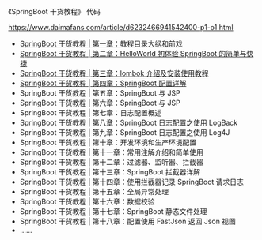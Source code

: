 《SpringBoot 干货教程》 代码 

https://www.daimafans.com/article/d6232466941542400-p1-o1.html

*   [SpringBoot 干货教程 | 第一章：教程目录大纲和前戏](https://www.daimafans.com/article/d6232466941542400-p1-o1.html)
*   [SpringBoot 干货教程 | 第二章：HelloWorld 初体验 SpringBoot 的简单与快捷](https://www.daimafans.com/article/d6260749003390976-p1-o1.html)
*   [SpringBoot 干货教程 | 第三章：lombok 介绍及安装使用教程](https://www.daimafans.com/article/d6451444263682048-p1-o1.html)
*   [SpringBoot 干货教程 | 第四章：SpringBoot 配置详解](https://www.daimafans.com/article/d6706016729169920-p1-o1.html)
*   SpringBoot 干货教程 | 第五章：SpringBoot 与 JSP
*   SpringBoot 干货教程 | 第六章：SpringBoot 与 JSP
*   SpringBoot 干货教程 | 第七章：日志配置概述
*   SpringBoot 干货教程 | 第八章：SpringBoot 日志配置之使用 LogBack
*   SpringBoot 干货教程 | 第九章：SpringBoot 日志配置之使用 Log4J
*   SpringBoot 干货教程 | 第十章：开发环境和生产环境配置
*   SpringBoot 干货教程 | 第十一章：常用注解介绍和简单使用
*   SpringBoot 干货教程 | 第十二章：过滤器、监听器、拦截器
*   SpringBoot 干货教程 | 第十三章：SpringBoot 拦截器详解
*   SpringBoot 干货教程 | 第十四章：使用拦截器记录 SpringBoot 请求日志
*   SpringBoot 干货教程 | 第十五章：全局异常处理
*   SpringBoot 干货教程 | 第十六章：数据校验
*   SpringBoot 干货教程 | 第十七章：SpringBoot 静态文件处理
*   SpringBoot 干货教程 | 第十八章：配置使用 FastJson 返回 Json 视图
*   ......
